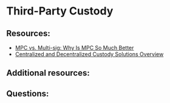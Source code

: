 # Third-Party Custody

## Resources:

* [MPC vs. Multi-sig: Why Is MPC So Much Better](https://medium.com/@hamilton_21385/mpc-vs-multi-sig-why-is-mpc-so-much-better-1f74fe7937a6)
* [Centralized and Decentralized Custody Solutions Overview](https://medium.com/@MindWorksCap/centralized-and-decentralized-custody-solution-overview-d319dd42d3e1)

## Additional resources:

## Questions:

